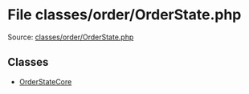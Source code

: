 File classes/order/OrderState.php
=========

Source: [classes/order/OrderState.php](https://github.com/PrestaShop/PrestaShop/blob/1.5.0.3/classes/order/OrderState.php)


Classes
-------

* [OrderStateCore](class.OrderStateCore.md)

